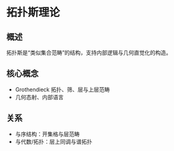 # 拓扑斯理论

## 概述

拓扑斯是“类似集合范畴”的结构，支持内部逻辑与几何直觉化的构造。

## 核心概念

- Grothendieck 拓扑、筛、层与上层范畴
- 几何态射、内部语言

## 关系

- 与序结构：开集格与层范畴
- 与代数/拓扑：层上同调与谱拓扑
